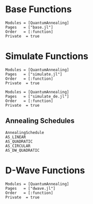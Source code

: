 
# Base Functions
```@autodocs
Modules = [QuantumAnnealing]
Pages   = ["base.jl"]
Order   = [:function]
Private  = true
```

# Simulate Functions
```@autodocs
Modules = [QuantumAnnealing]
Pages   = ["simulate.jl"]
Order   = [:function]
Private  = true
```

```@autodocs
Modules = [QuantumAnnealing]
Pages   = ["simulate_de.jl"]
Order   = [:function]
Private  = true
```

## Annealing Schedules

```@docs
AnnealingSchedule
AS_LINEAR
AS_QUADRATIC
AS_CIRCULAR
AS_DW_QUADRATIC
```

# D-Wave Functions
```@autodocs
Modules = [QuantumAnnealing]
Pages   = ["dwave.jl"]
Order   = [:function]
Private  = true
```
